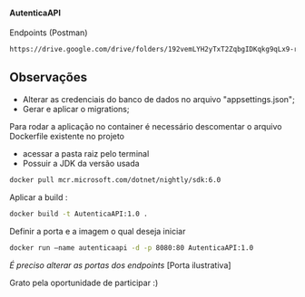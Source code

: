 #### AutenticaAPI

Endpoints (Postman)
```sh
https://drive.google.com/drive/folders/192vemLYH2yTxT2ZqbgIDKqkg9qLx9-rb?usp=share_link
```
## Observações
- Alterar as credenciais do banco de dados no arquivo "appsettings.json";
- Gerar e aplicar o migrations;


Para rodar a aplicação no container é necessário descomentar o arquivo Dockerfile existente no projeto
- acessar a pasta raiz pelo terminal
- Possuir a JDK da versão usada
```sh
docker pull mcr.microsoft.com/dotnet/nightly/sdk:6.0
```
Aplicar a build :

```sh
docker build -t AutenticaAPI:1.0 .
```

Definir a porta e a imagem o qual deseja iniciar

```sh
docker run —name autenticaapi -d -p 8080:80 AutenticaAPI:1.0
```
*É preciso alterar as portas dos endpoints* [Porta ilustrativa]


Grato pela oportunidade de participar :)
